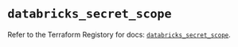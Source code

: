 # `databricks_secret_scope`

Refer to the Terraform Registory for docs: [`databricks_secret_scope`](https://registry.terraform.io/providers/databricks/databricks/1.32.0/docs/resources/secret_scope).
